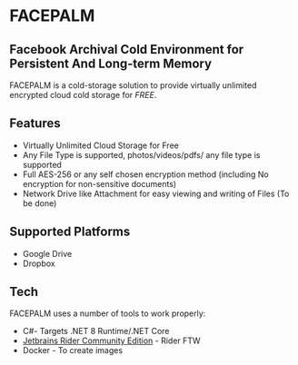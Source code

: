 # FACEPALM
## Facebook Archival Cold Environment for Persistent And Long-term Memory

FACEPALM is a cold-storage solution to provide virtually unlimited encrypted cloud cold storage for *FREE*.

## Features
- Virtually Unlimited Cloud Storage for Free
- Any File Type is supported, photos/videos/pdfs/ any file type is supported
- Full AES-256 or any self chosen encryption method (including No encryption for non-sensitive documents)
- Network Drive like Attachment for easy viewing and writing of Files (To be done)

## Supported Platforms
- Google Drive
- Dropbox

## Tech

FACEPALM uses a number of tools to work properly:

- C#- Targets .NET 8 Runtime/.NET Core
- [Jetbrains Rider Community Edition](https://www.jetbrains.com/rider/) - Rider FTW
- Docker - To create images